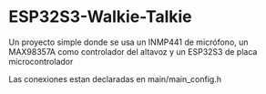 # ESP32S3-Walkie-Talkie
Un proyecto simple donde se usa un INMP441 de micrófono, un MAX98357A como controlador del altavoz y un ESP32S3 de placa microcontrolador

Las conexiones estan declaradas en main/main_config.h
